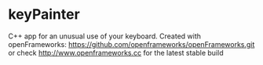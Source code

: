 keyPainter
==========

C++ app for an unusual use of your keyboard.
Created with openFrameworks: https://github.com/openframeworks/openFrameworks.git
or check http://www.openframeworks.cc for the latest stable build